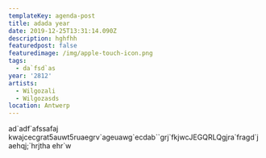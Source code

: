 ```yaml
---
templateKey: agenda-post
title: adada year
date: 2019-12-25T13:31:14.090Z
description: hghfhh
featuredpost: false
featuredimage: /img/apple-touch-icon.png
tags:
  - da`fsd`as
year: '2812'
artists:
  - Wilgozali
  - Wilgozasds
location: Antwerp
---
```

ad\`adf\`afssafaj kwajcecgrat5auwt5ruaegrv\`ageuawg\`ecdab\`\`grj\`fkjwcJEGQRLQgjra\`fragd\`jaehqj;\`hrjtha ehr`w
